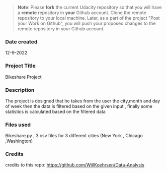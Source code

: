 >**Note**: Please **fork** the current Udacity repository so that you will have a **remote** repository in **your** Github account. Clone the remote repository to your local machine. Later, as a part of the project "Post your Work on Github", you will push your proposed changes to the remote repository in your Github account.

### Date created
12-9-2022

### Project Title
Bikeshare Project

### Description
The project is designed that he takes from the user the city,month and day of week then 
the data is filtered based on the given input , finally some statistics is calculated based on the filtered data

### Files used
Bikeshare.py , 3 csv files for 3 different cities (New York , Chicago ,Washington)

### Credits
credits to this repo: https://github.com/WillKoehrsen/Data-Analysis


